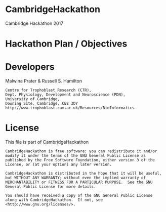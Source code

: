 # CambridgeHackathon
Cambridge Hackathon 2017

# Hackathon Plan / Objectives


# Developers

Malwina Prater & Russell S. Hamilton

    Centre for Trophoblast Research (CTR),
    Dept. Physiology, Development and Neuroscience (PDN),
    University of Cambridge,
    Downing Site, Cambridge, CB2 3DY
    http://www.trophoblast.cam.ac.uk/Resources/BioInformatics



# License 

This file is part of CambridgeHackathon

    CambridgeHackathon is free software: you can redistribute it and/or modify it under the terms of the GNU General Public License as published by the Free Software Foundation, either version 3 of the License, or (at your option) any later version.

    CambridgeHackathon is distributed in the hope that it will be useful, but WITHOUT ANY WARRANTY; without even the implied warranty of MERCHANTABILITY or FITNESS FOR A PARTICULAR PURPOSE.  See the GNU General Public License for more details.

    You should have received a copy of the GNU General Public License along with CambridgeHackathon.  If not, see <http://www.gnu.org/licenses/>.
